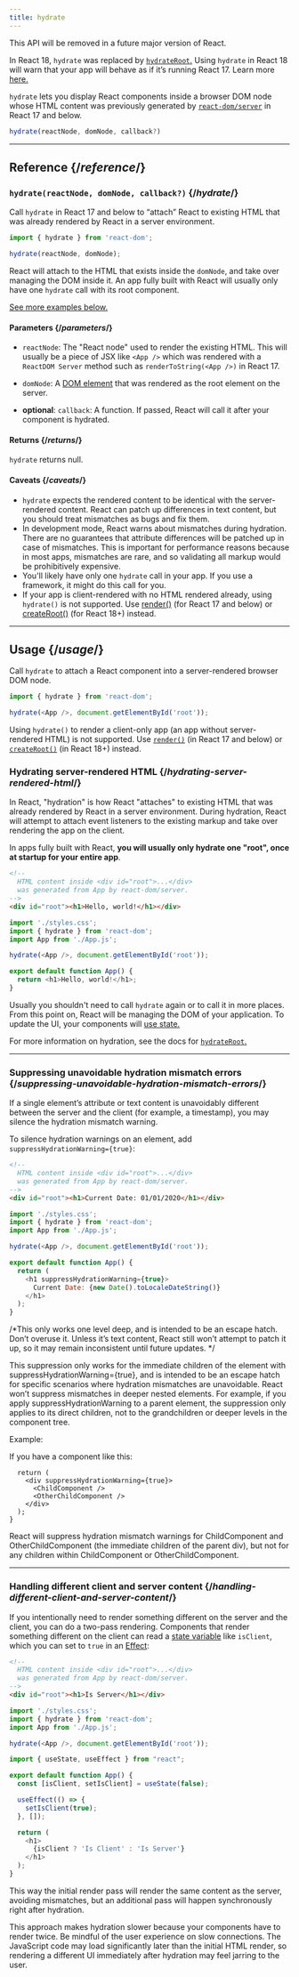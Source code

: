 ```yaml
---
title: hydrate
---
```


<Deprecated>

This API will be removed in a future major version of React.

In React 18, `hydrate` was replaced by [`hydrateRoot`.](/reference/react-dom/client/hydrateRoot) Using `hydrate` in React 18 will warn that your app will behave as if it’s running React 17. Learn more [here.](/blog/2022/03/08/react-18-upgrade-guide#updates-to-client-rendering-apis)

</Deprecated>

<Intro>

`hydrate` lets you display React components inside a browser DOM node whose HTML content was previously generated by [`react-dom/server`](/reference/react-dom/server) in React 17 and below.

```js
hydrate(reactNode, domNode, callback?)
```

</Intro>

<InlineToc />

---

## Reference {/*reference*/}

### `hydrate(reactNode, domNode, callback?)` {/*hydrate*/}

Call `hydrate` in React 17 and below to “attach” React to existing HTML that was already rendered by React in a server environment.

```js
import { hydrate } from 'react-dom';

hydrate(reactNode, domNode);
```

React will attach to the HTML that exists inside the `domNode`, and take over managing the DOM inside it. An app fully built with React will usually only have one `hydrate` call with its root component.

[See more examples below.](#usage)

#### Parameters {/*parameters*/}

* `reactNode`: The "React node" used to render the existing HTML. This will usually be a piece of JSX like `<App />` which was rendered with a `ReactDOM Server` method such as `renderToString(<App />)` in React 17.

* `domNode`: A [DOM element](https://developer.mozilla.org/en-US/docs/Web/API/Element) that was rendered as the root element on the server.

* **optional**: `callback`: A function. If passed, React will call it after your component is hydrated.

#### Returns {/*returns*/}

`hydrate` returns null.

#### Caveats {/*caveats*/}
* `hydrate` expects the rendered content to be identical with the server-rendered content. React can patch up differences in text content, but you should treat mismatches as bugs and fix them.
* In development mode, React warns about mismatches during hydration. There are no guarantees that attribute differences will be patched up in case of mismatches. This is important for performance reasons because in most apps, mismatches are rare, and so validating all markup would be prohibitively expensive.
* You'll likely have only one `hydrate` call in your app. If you use a framework, it might do this call for you.
* If your app is client-rendered with no HTML rendered already, using `hydrate()` is not supported. Use [render()](/reference/react-dom/render) (for React 17 and below) or [createRoot()](/reference/react-dom/client/createRoot) (for React 18+) instead.

---

## Usage {/*usage*/}

Call `hydrate` to attach a <CodeStep step={1}>React component</CodeStep> into a server-rendered <CodeStep step={2}>browser DOM node</CodeStep>.

```js [[1, 3, "<App />"], [2, 3, "document.getElementById('root')"]]
import { hydrate } from 'react-dom';

hydrate(<App />, document.getElementById('root'));
```

Using `hydrate()` to render a client-only app (an app without server-rendered HTML) is not supported. Use [`render()`](/reference/react-dom/render) (in React 17 and below) or [`createRoot()`](/reference/react-dom/client/createRoot) (in React 18+) instead.

### Hydrating server-rendered HTML {/*hydrating-server-rendered-html*/}

In React, "hydration" is how React "attaches" to existing HTML that was already rendered by React in a server environment. During hydration, React will attempt to attach event listeners to the existing markup and take over rendering the app on the client.

In apps fully built with React, **you will usually only hydrate one "root", once at startup for your entire app**.

<Sandpack>

```html public/index.html
<!--
  HTML content inside <div id="root">...</div>
  was generated from App by react-dom/server.
-->
<div id="root"><h1>Hello, world!</h1></div>
```

```js src/index.js active
import './styles.css';
import { hydrate } from 'react-dom';
import App from './App.js';

hydrate(<App />, document.getElementById('root'));
```

```js src/App.js
export default function App() {
  return <h1>Hello, world!</h1>;
}
```

</Sandpack>

Usually you shouldn't need to call `hydrate` again or to call it in more places. From this point on, React will be managing the DOM of your application. To update the UI, your components will [use state.](/reference/react/useState)

For more information on hydration, see the docs for [`hydrateRoot`.](/reference/react-dom/client/hydrateRoot)

---

### Suppressing unavoidable hydration mismatch errors {/*suppressing-unavoidable-hydration-mismatch-errors*/}

If a single element’s attribute or text content is unavoidably different between the server and the client (for example, a timestamp), you may silence the hydration mismatch warning.

To silence hydration warnings on an element, add `suppressHydrationWarning={true}`:

<Sandpack>

```html public/index.html
<!--
  HTML content inside <div id="root">...</div>
  was generated from App by react-dom/server.
-->
<div id="root"><h1>Current Date: 01/01/2020</h1></div>
```

```js src/index.js
import './styles.css';
import { hydrate } from 'react-dom';
import App from './App.js';

hydrate(<App />, document.getElementById('root'));
```

```js src/App.js active
export default function App() {
  return (
    <h1 suppressHydrationWarning={true}>
      Current Date: {new Date().toLocaleDateString()}
    </h1>
  );
}
```

</Sandpack>

/*This only works one level deep, and is intended to be an escape hatch. Don’t overuse it. Unless it’s text content, React still won’t attempt to patch it up, so it may remain inconsistent until future updates. */

This suppression only works for the immediate children of the element with suppressHydrationWarning={true}, and is intended to be an escape hatch for specific scenarios where hydration mismatches are unavoidable. React won’t suppress mismatches in deeper nested elements. For example, if you apply suppressHydrationWarning to a parent element, the suppression only applies to its direct children, not to the grandchildren or deeper levels in the component tree.

Example:

If you have a component like this:

```function ParentComponent() {
  return (
    <div suppressHydrationWarning={true}>
      <ChildComponent />
      <OtherChildComponent />
    </div>
  );
}
```

React will suppress hydration mismatch warnings for ChildComponent and OtherChildComponent (the immediate children of the parent div), but not for any children within ChildComponent or OtherChildComponent.

---

### Handling different client and server content {/*handling-different-client-and-server-content*/}

If you intentionally need to render something different on the server and the client, you can do a two-pass rendering. Components that render something different on the client can read a [state variable](/reference/react/useState) like `isClient`, which you can set to `true` in an [Effect](/reference/react/useEffect):

<Sandpack>

```html public/index.html
<!--
  HTML content inside <div id="root">...</div>
  was generated from App by react-dom/server.
-->
<div id="root"><h1>Is Server</h1></div>
```

```js src/index.js
import './styles.css';
import { hydrate } from 'react-dom';
import App from './App.js';

hydrate(<App />, document.getElementById('root'));
```

```js src/App.js active
import { useState, useEffect } from "react";

export default function App() {
  const [isClient, setIsClient] = useState(false);

  useEffect(() => {
    setIsClient(true);
  }, []);

  return (
    <h1>
      {isClient ? 'Is Client' : 'Is Server'}
    </h1>
  );
}
```

</Sandpack>

This way the initial render pass will render the same content as the server, avoiding mismatches, but an additional pass will happen synchronously right after hydration.

<Pitfall>

This approach makes hydration slower because your components have to render twice. Be mindful of the user experience on slow connections. The JavaScript code may load significantly later than the initial HTML render, so rendering a different UI immediately after hydration may feel jarring to the user.

</Pitfall>
